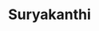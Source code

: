 ---
title: Suryakanthi
category: grand_suite
roomtype: The Heritage Grand Suite
rspec: 560 ft² / 52 m² / Park View / 2 Guests
spec:
- 560 ft2
- 2 Guests
- 1 Bed
- 1 Bathroom
para1: Exquisite river-facing suite, with its own private staircase and huge open veranda, the king size bedroom has a magnificent panoramic view of the lush mangroves and the pristine Anjarakandy river.
images: 
  - src: "/images/roomdp/Heritage Grand Suite- Suryakanthi/Grand Suite - A.jpeg"
    alt: "image 1"
  - src: "/images/roomdp/Heritage Grand Suite- Suryakanthi/Grand Suite-D.jpeg"
    alt: "image 2"
  - src: "/images/roomdp/Heritage Grand Suite- Suryakanthi/Grand Suite- E.jpeg"
    alt: "image 3"
  - src: "/images/roomdp/Heritage Grand Suite- Suryakanthi/Grand Suite -F.jpeg"
    alt: "image 4"
otherrooms:
- Pavizhamalli
- Ponchempakam
- Sankupushpam
---